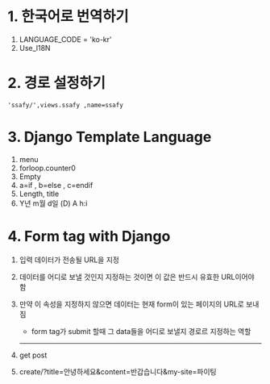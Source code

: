 #	 1. 한국어로 번역하기

1. LANGUAGE_CODE = 'ko-kr'
2. Use_l18N

# 2. 경로 설정하기

```django
'ssafy/',views.ssafy ,name=ssafy
```

# 3. Django Template Language

1. menu
2. forloop.counter0
3. Empty
4. a=if , b=else , c=endif
5. Length, title
6. Y년 m월 d일 (D) A h:i

# 4. Form tag with Django

1. 입력 데이터가 전송될 URL을 지정

2. 데이터를 어디로 보낼 것인지 지정하는 것이면 이 값은 반드시 유효한 URL이어야 함

3. 만약 이 속성을 지정하지 않으면 데이터는 현재 form이 있는 페이지의 URL로 보내짐

   - form tag가 submit 할때 그 data들을 어디로 보낼지 경로르 지정하는 역할

   -----------

4. get post

5. create/?title=안녕하세요&content=반갑습니다&my-site=파이팅